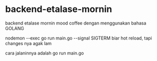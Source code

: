 # backend-etalase-mornin
backend etalase mornin mood coffee dengan menggunakan bahasa GOLANG

nodemon --exec go run main.go --signal SIGTERM
biar hot reload, tapi changes nya agak lam

cara jalaninnya adalah go run main.go